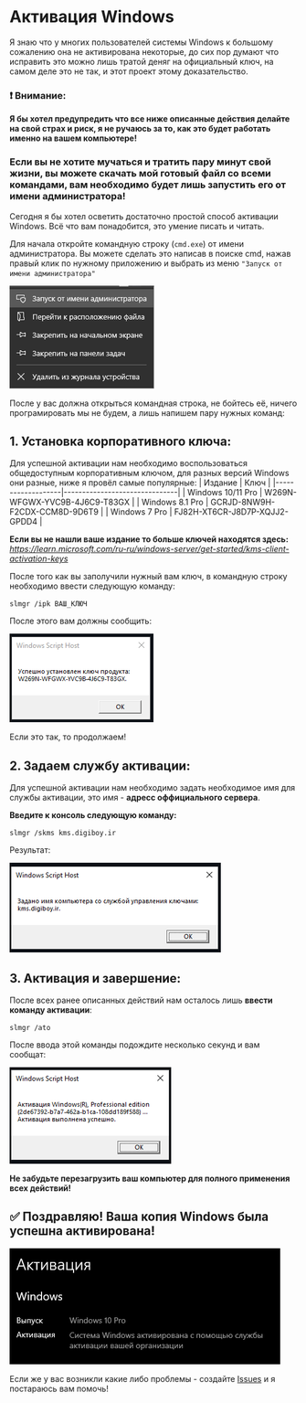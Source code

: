 # Активация Windows 
Я знаю что у многих пользователей системы Windows к большому сожалению она не активирована некоторые, до сих пор думают что исправить это можно лишь тратой деняг на официальный ключ, на самом деле это не так, и этот проект этому доказательство. 


### ❗ Внимание:
**Я бы хотел предупредить что все ниже описанные действия делайте на свой страх и риск, я не ручаюсь за то, как это будет работать именно на вашем компьютере!**

### **Если вы не хотите мучаться и тратить пару минут свой жизни, вы можете скачать мой готовый файл со всеми командами, вам необходимо будет лишь запустить его от имени администратора!**

Сегодня я бы хотел осветить достаточно простой способ активации Windows. Всё что вам понадобится, это умение писать и читать.

Для начала откройте командную строку (`cmd.exe`) от имени администратора. Вы можете сделать это написав в поиске cmd, нажав правый клик по нужному приложению и выбрать из меню `"Запуск от имени администратора"`

![Администратор](imgs/admin.png)


После у вас должна открыться командная строка, не бойтесь её, ничего програмировать мы не будем, а лишь напишем пару нужных команд:
## 1. Установка корпоративного ключа:
Для успешной активации нам необходимо воспользоваться общедоступным корпоративным ключом, для разных версий Windows они разные, ниже я провёл самые популярные:
| Издание           | Ключ                          |
|-------------------|-------------------------------|
| Windows 10/11 Pro | W269N-WFGWX-YVC9B-4J6C9-T83GX |
| Windows 8.1 Pro   | GCRJD-8NW9H-F2CDX-CCM8D-9D6T9 |
| Windows 7 Pro     | FJ82H-XT6CR-J8D7P-XQJJ2-GPDD4 |

**Если вы не нашли ваше издание то больше ключей находятся здесь:**
*https://learn.microsoft.com/ru-ru/windows-server/get-started/kms-client-activation-keys*

После того как вы заполучили нужный вам ключ, в командную строку необходимо ввести следующую команду:
```
slmgr /ipk ВАШ_КЛЮЧ
```

После этого вам должны сообщить:

![Первый шаг](imgs/1.png)

Если это так, то продолжаем!

## 2. Задаем службу активации:
Для успешной активации нам необходимо задать необходимое имя для службы активации, это имя - **адресс оффициального сервера**.

**Введите к консоль следующую команду:**
```
slmgr /skms kms.digiboy.ir
```
Результат:

![Первый шаг](imgs/2.png)

## 3. Активация и завершение:
После всех ранее описанных действий нам осталось лишь **ввести команду активации**:
```
slmgr /ato
```
После ввода этой команды подождите несколько секунд и вам сообщат:

![Первый шаг](imgs/3.png)

**Не забудьте перезагрузить ваш компьютер для полного применения всех действий!**

## ✅ Поздравляю! Ваша копия Windows была успешна активирована!

![Первый шаг](imgs/4.png)


Если же у вас возникли какие либо проблемы - создайте [Issues](https://github.com/Artik1279/Windows-activator/issues) и я постараюсь вам помочь!

